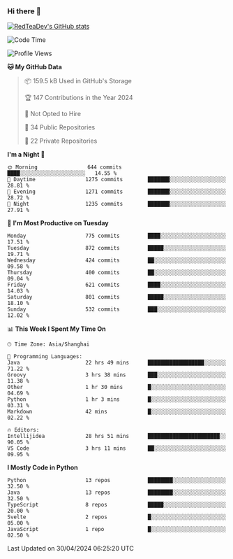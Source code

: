 ### Hi there 👋

<!--
**RedTeaDev/RedTeaDev** is a ✨ _special_ ✨ repository because its `README.md` (this file) appears on your GitHub profile.

Here are some ideas to get you started:

- 🔭 I’m currently working on ...
- 🌱 I’m currently learning ...
- 👯 I’m looking to collaborate on ...
- 🤔 I’m looking for help with ...
- 💬 Ask me about ...
- 📫 How to reach me: ...
- 😄 Pronouns: ...
- ⚡ Fun fact: ...
-->

<!--
[![wakatime](https://wakatime.com/badge/user/6b101ed0-04c0-4490-9283-eb61f2efff96.svg)](https://wakatime.com/@6b101ed0-04c0-4490-9283-eb61f2efff96)
!-->

[![RedTeaDev's GitHub stats](https://github-readme-stats.vercel.app/api?username=RedTeaDev)](https://github.com/anuraghazra/github-readme-stats)
<!--
[![willianrod's wakatime stats](https://github-readme-stats.vercel.app/api/wakatime?username=RedTeaDev)](https://github.com/anuraghazra/github-readme-stats)
!-->
<!--START_SECTION:waka-->
![Code Time](http://img.shields.io/badge/Code%20Time-2%2C191%20hrs%2019%20mins-blue)

![Profile Views](http://img.shields.io/badge/Profile%20Views-0-blue)

**🐱 My GitHub Data** 

> 📦 159.5 kB Used in GitHub's Storage 
 > 
> 🏆 147 Contributions in the Year 2024
 > 
> 🚫 Not Opted to Hire
 > 
> 📜 34 Public Repositories 
 > 
> 🔑 22 Private Repositories 
 > 
**I'm a Night 🦉** 

```text
🌞 Morning                644 commits         ████░░░░░░░░░░░░░░░░░░░░░   14.55 % 
🌆 Daytime                1275 commits        ███████░░░░░░░░░░░░░░░░░░   28.81 % 
🌃 Evening                1271 commits        ███████░░░░░░░░░░░░░░░░░░   28.72 % 
🌙 Night                  1235 commits        ███████░░░░░░░░░░░░░░░░░░   27.91 % 
```
📅 **I'm Most Productive on Tuesday** 

```text
Monday                   775 commits         ████░░░░░░░░░░░░░░░░░░░░░   17.51 % 
Tuesday                  872 commits         █████░░░░░░░░░░░░░░░░░░░░   19.71 % 
Wednesday                424 commits         ██░░░░░░░░░░░░░░░░░░░░░░░   09.58 % 
Thursday                 400 commits         ██░░░░░░░░░░░░░░░░░░░░░░░   09.04 % 
Friday                   621 commits         ████░░░░░░░░░░░░░░░░░░░░░   14.03 % 
Saturday                 801 commits         █████░░░░░░░░░░░░░░░░░░░░   18.10 % 
Sunday                   532 commits         ███░░░░░░░░░░░░░░░░░░░░░░   12.02 % 
```


📊 **This Week I Spent My Time On** 

```text
🕑︎ Time Zone: Asia/Shanghai

💬 Programming Languages: 
Java                     22 hrs 49 mins      ██████████████████░░░░░░░   71.22 % 
Groovy                   3 hrs 38 mins       ███░░░░░░░░░░░░░░░░░░░░░░   11.38 % 
Other                    1 hr 30 mins        █░░░░░░░░░░░░░░░░░░░░░░░░   04.69 % 
Python                   1 hr 3 mins         █░░░░░░░░░░░░░░░░░░░░░░░░   03.31 % 
Markdown                 42 mins             █░░░░░░░░░░░░░░░░░░░░░░░░   02.22 % 

🔥 Editors: 
Intellijidea             28 hrs 51 mins      ███████████████████████░░   90.05 % 
VS Code                  3 hrs 11 mins       ██░░░░░░░░░░░░░░░░░░░░░░░   09.95 % 
```

**I Mostly Code in Python** 

```text
Python                   13 repos            ████████░░░░░░░░░░░░░░░░░   32.50 % 
Java                     13 repos            ████████░░░░░░░░░░░░░░░░░   32.50 % 
TypeScript               8 repos             █████░░░░░░░░░░░░░░░░░░░░   20.00 % 
Svelte                   2 repos             █░░░░░░░░░░░░░░░░░░░░░░░░   05.00 % 
JavaScript               1 repo              █░░░░░░░░░░░░░░░░░░░░░░░░   02.50 % 
```




 Last Updated on 30/04/2024 06:25:20 UTC
<!--END_SECTION:waka-->


